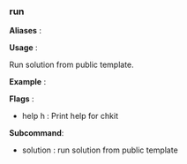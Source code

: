 
### run

**Aliases**   :



**Usage**     :

Run solution from public template.

**Example**   :



**Flags**     :

  + help h : Print help for chkit
  

**Subcommand**:

  + solution : run solution from public template
  

